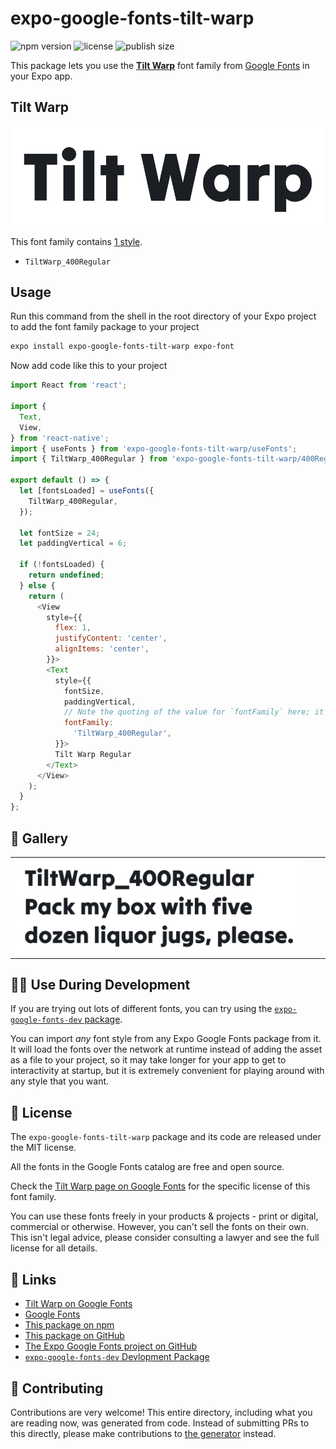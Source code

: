# expo-google-fonts-tilt-warp

![npm version](https://flat.badgen.net/npm/v/expo-google-fonts-tilt-warp)
![license](https://flat.badgen.net/github/license/expo/google-fonts)
![publish size](https://flat.badgen.net/packagephobia/install/expo-google-fonts-tilt-warp)

This package lets you use the [**Tilt Warp**](https://fonts.google.com/specimen/Tilt+Warp) font family from [Google Fonts](https://fonts.google.com/) in your Expo app.

## Tilt Warp

![Tilt Warp](./font-family.png)

This font family contains [1 style](#-gallery).

- `TiltWarp_400Regular`

## Usage

Run this command from the shell in the root directory of your Expo project to add the font family package to your project
```sh
expo install expo-google-fonts-tilt-warp expo-font
```

Now add code like this to your project
```js
import React from 'react';

import {
  Text,
  View,
} from 'react-native';
import { useFonts } from 'expo-google-fonts-tilt-warp/useFonts';
import { TiltWarp_400Regular } from 'expo-google-fonts-tilt-warp/400Regular';

export default () => {
  let [fontsLoaded] = useFonts({
    TiltWarp_400Regular,
  });

  let fontSize = 24;
  let paddingVertical = 6;

  if (!fontsLoaded) {
    return undefined;
  } else {
    return (
      <View
        style={{
          flex: 1,
          justifyContent: 'center',
          alignItems: 'center',
        }}>
        <Text
          style={{
            fontSize,
            paddingVertical,
            // Note the quoting of the value for `fontFamily` here; it expects a string!
            fontFamily:
              'TiltWarp_400Regular',
          }}>
          Tilt Warp Regular
        </Text>
      </View>
    );
  }
};

```

## 🔡 Gallery


||||
|-|-|-|
|![TiltWarp_400Regular](.//400Regular/TiltWarp_400Regular.ttf.png)||||


## 👩‍💻 Use During Development

If you are trying out lots of different fonts, you can try using the [`expo-google-fonts-dev` package](https://github.com/freeboub/google-fonts/tree/master/font-packages/dev#readme).

You can import *any* font style from any Expo Google Fonts package from it. It will load the fonts
over the network at runtime instead of adding the asset as a file to your project, so it may take longer
for your app to get to interactivity at startup, but it is extremely convenient
for playing around with any style that you want.

## 📖 License

The `expo-google-fonts-tilt-warp` package and its code are released under the MIT license.

All the fonts in the Google Fonts catalog are free and open source.

Check the [Tilt Warp page on Google Fonts](https://fonts.google.com/specimen/Tilt+Warp) for the specific license of this font family.

You can use these fonts freely in your products & projects - print or digital, commercial or otherwise. However, you can't sell the fonts on their own. This isn't legal advice, please consider consulting a lawyer and see the full license for all details.

## 🔗 Links

- [Tilt Warp on Google Fonts](https://fonts.google.com/specimen/Tilt+Warp)
- [Google Fonts](https://fonts.google.com/)
- [This package on npm](https://www.npmjs.com/package/expo-google-fonts-tilt-warp)
- [This package on GitHub](https://github.com/freeboub/google-fonts/tree/master/font-packages/tilt-warp)
- [The Expo Google Fonts project on GitHub](https://github.com/freeboub/google-fonts)
- [`expo-google-fonts-dev` Devlopment Package](https://github.com/freeboub/google-fonts/tree/master/font-packages/dev)

## 🤝 Contributing

Contributions are very welcome! This entire directory, including what you are reading now, was generated from code. Instead of submitting PRs to this directly, please make contributions to [the generator](https://github.com/freeboub/google-fonts/tree/master/packages/generator) instead.
